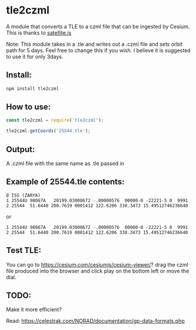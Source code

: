 # tle2czml

A module that converts a TLE to a czml file that can be ingested by Cesium. This is thanks to [satellite.js](https://github.com/shashwatak/satellite-js)


Note: This module takes in a .tle and writes out a .czml file and sets orbit path for 5 days. Feel free to change this if you wish. I believe it is suggested to use it for only 3days. 



## Install:
```bash
npm install tle2czml
```


## How to use:

```js
const tle2czml = require('tle2czml');

tle2czml.getCoords('25544.tle');
```

## Output: 
A .czml file with the same name as .tle passed in

## Example of 25544.tle contents:
```
0 ISS (ZARYA)
1 25544U 98067A   20199.03008672 -.00000576  00000-0 -22221-5 0  9991
2 25544  51.6440 200.7619 0001412 122.6206 338.3473 15.49512746236640
```
or
```
1 25544U 98067A   20199.03008672 -.00000576  00000-0 -22221-5 0  9991
2 25544  51.6440 200.7619 0001412 122.6206 338.3473 15.49512746236640
```

## Test TLE:
You can go to https://cesium.com/cesiumjs/cesium-viewer/?
drag the czml file produced into the browser and click play on the bottom left or move the dial. 



## TODO:
Make it more efficient? 

Read: https://celestrak.com/NORAD/documentation/gp-data-formats.php

